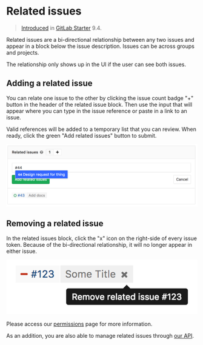 # Related issues

> [Introduced][ee-1797] in [GitLab Starter][ee] 9.4.

Related issues are a bi-directional relationship between any two issues
and appear in a block below the issue description. Issues can be across groups
and projects.

The relationship only shows up in the UI if the user can see both issues.

## Adding a related issue

You can relate one issue to the other by clicking the issue count badge "+" button
in the header of the related issue block. Then use the input that will appear
where you can type in the issue reference or paste in a link to an issue.

Valid references will be added to a temporary list that you can review.
When ready, click the green "Add related issues" button to submit.

![Adding a related issue](img/related_issues_add.png)

## Removing a related issue

In the related issues block, click the "x" icon on the right-side of every issue
token. Because of the bi-directional relationship, it will no longer appear in
either issue.

![Removing a related issue](img/related_issues_remove.png)

Please access our [permissions] page for more information.

As an addition, you are also able to manage related issues through [our API].

[ee]: https://about.gitlab.com/gitlab-ee/
[ee-1797]: https://gitlab.com/gitlab-org/gitlab-ee/merge_requests/1797
[permissions]: ../../permissions.md
[Our API]: ../../../api/issue_links.md
